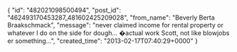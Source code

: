  {
   "id": "482021098500494",
   "post_id": "462493170453287_481602425209028",
   "from_name": "Beverly Berta Braakschmack",
   "message": "never claimed income for rental property or whatever I do on the side for dough... �actual work Scott, not like blowjobs er something...",
   "created_time": "2013-02-17T07:40:29+0000"
 }

